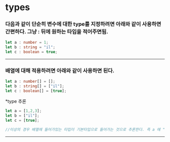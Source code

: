 # types

### 다음과 같이 단순히 변수에 대한 type를 지정하려면 아래와 같이 사용하면 간편하다. 그냥 : 뒤에 원하는 타입을 적어주면됨.

```typescript
let a : number = 1;
let b : string = "il";
let c : boolean = true;
```
---
### 배열에 대해 적용하려면 아래와 같이 사용하면 된다.

```typescript
let a : number[] = [];
let b : string[] = ["il"];
let c : boolean[] = [true];
```

*type 추론

```typescript
let a = [1,2,3];
let b = ["il"];
let c = [true];

//이상의 경우 배열에 들어가있는 타입이 기본타입으로 들어가는 것으로 추론한다. 즉 a 에 "foo"를 푸쉬하면 오류를 발생한다.
```
---
